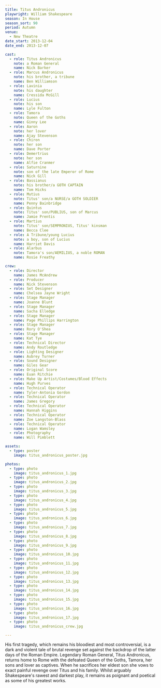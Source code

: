 ```yaml
---
title: Titus Andronicus
playwright: William Shakespeare
season: In House
season_sort: 90
period: Autumn
venue:
  - New Theatre
date_start: 2013-12-04
date_end: 2013-12-07

cast:
  - role: Titus Andronicus
    note: a Roman General
    name: Nick Barker
  - role: Marcus Andronicus
    note: his brother, a tribune
    name: Ben Williamson
  - role: Lavinia
    note: his daughter
    name: Cressida McGill
  - role: Lucius
    note: his son
    name: Lyle Fulton
  - role: Tamora
    note: Queen of the Goths
    name: Ginny Lee
  - role: Aaron
    note: her lover
    name: Ajay Stevenson
  - role: Chiron
    note: her son
    name: Dave Porter
  - role: Demertrius
    note: her son
    name: Alfie Cranmer
  - role: Saturnine
    note: son of the late Emperor of Rome
    name: Nick Gill
  - role: Bassianus
    note: his brother/a GOTH CAPTAIN
    name: Tom Hicks
  - role: Mutius
    note: Titus' son/a NURSE/a GOTH SOLDIER
    name: Penny Bainbridge
  - role: Quintus
    note: Titus' son/PUBLIUS, son of Marcus
    name: Jamie Prentis
  - role: Martius
    note: Titus' son/SEMPRONIUS, Titus' kinsman
    name: Becca Clee
  - role: A Tribune/young Lucius
    note: a boy, son of Lucius
    name: Harriet Davis
  - role: Alarbus
    note: Tamora's son/AEMILIUS, a noble ROMAN
    name: Rosie Freathy

crew:
  - role: Director
    name: James McAndrew
  - role: Producer
    name: Nick Stevenson
  - role: Set Designer
    name: Chelsea Jayne Wright
  - role: Stage Manager
    name: Joanne Blunt
  - role: Stage Manager
    name: Sacha Elledge
  - role: Stage Manager
    name: Page Phillips Harrington
  - role: Stage Manager
    name: Rory O'Shea
  - role: Stage Manager
    name: Kat Tye
  - role: Technical Director
    name: Andy Routledge
  - role: Lighting Designer
    name: Aubrey Turner
  - role: Sound Designer
    name: Giles Gear
  - role: Original Score
    name: Euan Ritchie
  - role: Make Up Artist/Costumes/Blood Effects
    name: Hugh Purves
  - role: Technical Operator
    name: Tyler-Antonia Gordon
  - role: Technical Operator
    name: James Gregory
  - role: Technical Operator
    name: Hannah Higgins
  - role: Technical Operator
    name: Zoe Langston-Blass
  - role: Technical Operator
    name: Logan Wamsley
  - role: Photography
    name: Will Pimblett

assets:
  - type: poster
    image: titus_andronicus_poster.jpg

photos:
  - type: photo
    image: titus_andronicus_1.jpg
  - type: photo
    image: titus_andronicus_2.jpg
  - type: photo
    image: titus_andronicus_3.jpg
  - type: photo
    image: titus_andronicus_4.jpg
  - type: photo
    image: titus_andronicus_5.jpg
  - type: photo
    image: titus_andronicus_6.jpg
  - type: photo
    image: titus_andronicus_7.jpg
  - type: photo
    image: titus_andronicus_8.jpg
  - type: photo
    image: titus_andronicus_9.jpg
  - type: photo
    image: titus_andronicus_10.jpg
  - type: photo
    image: titus_andronicus_11.jpg
  - type: photo
    image: titus_andronicus_12.jpg
  - type: photo
    image: titus_andronicus_13.jpg
  - type: photo
    image: titus_andronicus_14.jpg
  - type: photo
    image: titus_andronicus_15.jpg
  - type: photo
    image: titus_andronicus_16.jpg
  - type: photo
    image: titus_andronicus_17.jpg
  - type: photo
    image: titus_andronicus_crew.jpg

---
```


His first tragedy, which remains his bloodiest and most controversial, is a dark and violent tale of brutal revenge set against the backdrop of the latter days of the Roman Empire. Legendary Roman General, Titus Andronicus, returns home to Rome with the defeated Queen of the Goths, Tamora, her sons and lover as captives. When he sacrifices her eldest son she vows to exact painful revenge over Titus and his family. Whilst arguably Shakespeare's rawest and darkest play, it remains as poignant and poetical as some of his greatest works.
